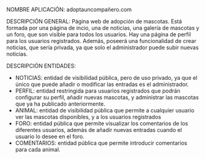 NOMBRE APLICACIÓN: adoptauncompañero.com

DESCRIPCIÓN GENERAL: Página web de adopción de mascotas. Está formada por una página de incio, una  de noticias, una galería de mascotas y un foro, que son visible para todos los usuarios. Hay una página de perfil para los usuarios registrados. Además, poseerá una funcionalidad de crear noticias, que sería privada, ya que solo el administrador puede subir nuevas noticias.

DESCRIPCIÓN ENTIDADES:
* NOTICIAS: entidad de visibilidad pública, pero de uso privado, ya que el único que puede añadir o modificar las entradas es el administrador. 
* PERFIL: entidad restringida para usuarios registrados que podrán configurar su perfil, añadir nuevas mascotas, y administrar las mascotas que ya ha publicado anteriormente.
* ANIMAL: entidad de visibilidad pública que permite a cualquier usuario ver las mascotas disponibles, y a los usuarios registrados
* FORO: entidad pública que permite visualizar los comentarios de los diferentes usuarios, además de añadir nuevas entradas cuando el usuario lo desee en el foro.
* COMENTARIOS: entidad pública que permite introducir comentarios para cada animal.